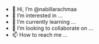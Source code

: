 - 👋 Hi, I’m @nabillarachmaa
- 👀 I’m interested in ...
- 🌱 I’m currently learning ...
- 💞️ I’m looking to collaborate on ...
- 📫 How to reach me ...

<!---
nabillarachmaa/nabillarachmaa is a ✨ special ✨ repository because its `README.md` (this file) appears on your GitHub profile.
You can click the Preview link to take a look at your changes.
--->
